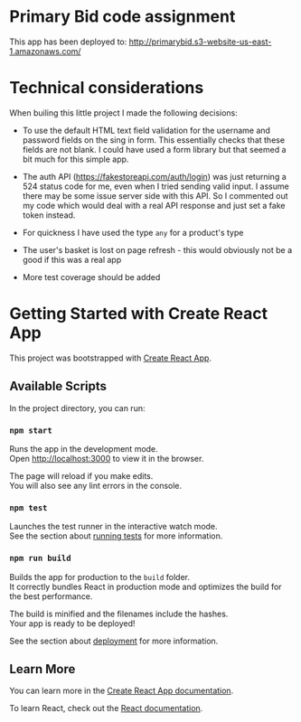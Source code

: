 # Primary Bid code assignment

This app has been deployed to: http://primarybid.s3-website-us-east-1.amazonaws.com/

# Technical considerations

When builing this little project I made the following decisions:

- To use the default HTML text field validation for the username and password fields on the sing in form. This essentially checks that these fields are not blank. I could have used a form library but that seemed a bit much for this simple app.

- The auth API (https://fakestoreapi.com/auth/login) was just returning a 524 status code for me, even when I tried sending valid input. I assume there may be some issue server side with this API. So I commented out my code which would deal with a real API response and just set a fake token instead.

- For quickness I have used the type `any` for a product's type

- The user's basket is lost on page refresh - this would obviously not be a good if this was a real app

- More test coverage should be added

# Getting Started with Create React App

This project was bootstrapped with [Create React App](https://github.com/facebook/create-react-app).

## Available Scripts

In the project directory, you can run:

### `npm start`

Runs the app in the development mode.\
Open [http://localhost:3000](http://localhost:3000) to view it in the browser.

The page will reload if you make edits.\
You will also see any lint errors in the console.

### `npm test`

Launches the test runner in the interactive watch mode.\
See the section about [running tests](https://facebook.github.io/create-react-app/docs/running-tests) for more information.

### `npm run build`

Builds the app for production to the `build` folder.\
It correctly bundles React in production mode and optimizes the build for the best performance.

The build is minified and the filenames include the hashes.\
Your app is ready to be deployed!

See the section about [deployment](https://facebook.github.io/create-react-app/docs/deployment) for more information.

## Learn More

You can learn more in the [Create React App documentation](https://facebook.github.io/create-react-app/docs/getting-started).

To learn React, check out the [React documentation](https://reactjs.org/).
